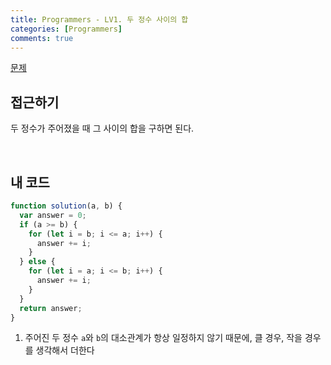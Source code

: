```yaml
---
title: Programmers - LV1. 두 정수 사이의 합
categories: [Programmers]
comments: true
---
```


[문제](https://programmers.co.kr/learn/courses/30/lessons/12912)

## 접근하기

두 정수가 주어졌을 때 그 사이의 합을 구하면 된다.

<br>

## 내 코드

```js
function solution(a, b) {
  var answer = 0;
  if (a >= b) {
    for (let i = b; i <= a; i++) {
      answer += i;
    }
  } else {
    for (let i = a; i <= b; i++) {
      answer += i;
    }
  }
  return answer;
}
```

1. 주어진 두 정수 `a`와 `b`의 대소관계가 항상 일정하지 않기 때문에, 클 경우, 작을 경우를 생각해서 더한다
